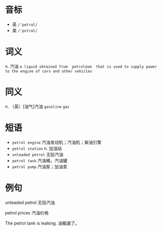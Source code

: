 # 音标

- 英 `/'petrəl/`
- 美 `/'pɛtrəl/`

# 词义

n. 汽油
`a liquid obtained from  petroleum  that is used to supply power to the engine of cars and other vehicles`

# 同义

n. （英）[油气]汽油
`gasoline` `gas`

# 短语

- `petrol engine` 汽油发动机；汽油机；柴油引擎
- `petrol station` n. 加油站
- `unleaded petrol` 无铅汽油
- `petrol tank` 汽油桶，汽油罐
- `petrol pump` 汽油泵；加油泵

# 例句

unleaded petrol
无铅汽油

petrol prices
汽油价格

The petrol tank is leaking.
油箱漏了。


